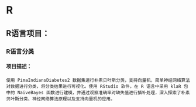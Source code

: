# R
## R语言项目：
### R语言分类
#### 项目描述：
	使用 PimaIndiansDiabetes2 数据集进行朴素贝叶斯分类，支持向量机，简单神经网络算法对数据进行分类，将分类结果进行可视化。使用 RStudio 软件，在 R 语言中采用 klaR 包中的 NaiveBayes 函数进行建模，并通过观察准确率对缺失值进行插补处理，深入探索了朴素贝叶斯分类、神经网络算法原理以及支持向量机的应用。

